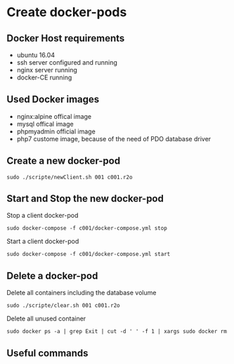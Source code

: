 # Create docker-pods

## Docker Host requirements

- ubuntu 16.04 
- ssh server configured and running
- nginx server running 
- docker-CE running 

## Used Docker images
- nginx:alpine offical image 
- mysql offical image 
- phpmyadmin official image 
- php7 custome image, because of the need of PDO database driver

## Create a new docker-pod 
```
sudo ./scripte/newClient.sh 001 c001.r2o 
```

## Start and Stop the new docker-pod
Stop a client docker-pod
```
sudo docker-compose -f c001/docker-compose.yml stop
```

Start a client docker-pod
```
sudo docker-compose -f c001/docker-compose.yml start
```

## Delete a docker-pod 
Delete all containers including the database volume
```
sudo ./scripte/clear.sh 001 c001.r2o 
```

Delete all unused container 
```
sudo docker ps -a | grep Exit | cut -d ' ' -f 1 | xargs sudo docker rm
```

## Useful commands




